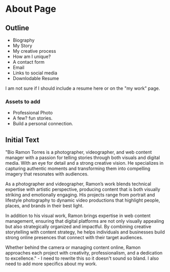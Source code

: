 # About Page

## Outline

- Biography
- My Story
- My creative process
- How am I unique?
- A contact form
- Email
- Links to social media
- Downlodable Resume 

I am not sure if I should include a resume here or on the "my work" page.

### Assets to add
- Professional Photo
- A few? fun stories.
- Build a personal connection.


## Initial Text

"Bio 
Ramon Torres is a photographer, videographer, and web content manager with a passion for telling stories through both visuals and digital media. With an eye for detail and a strong creative vision. He specializes in capturing authentic moments and transforming them into compelling imagery that resonates with audiences. 

As a photographer and videographer, Ramon’s work blends technical expertise with artistic perspective, producing content that is both visually striking and emotionally engaging. His projects range from portrait and lifestyle photography to dynamic video productions that highlight people, places, and brands in their best light. 

In addition to his visual work, Ramon brings expertise in web content management, ensuring that digital platforms are not only visually appealing but also strategically organized and impactful. By combining creative storytelling with content strategy, he helps individuals and businesses build strong online presences that connect with their target audiences. 

Whether behind the camera or managing content online, Ramon approaches each project with creativity, professionalism, and a dedication to excellence." - I need to rewrite this so it doesn't sound so bland. I also need to add more specifics about my work.


